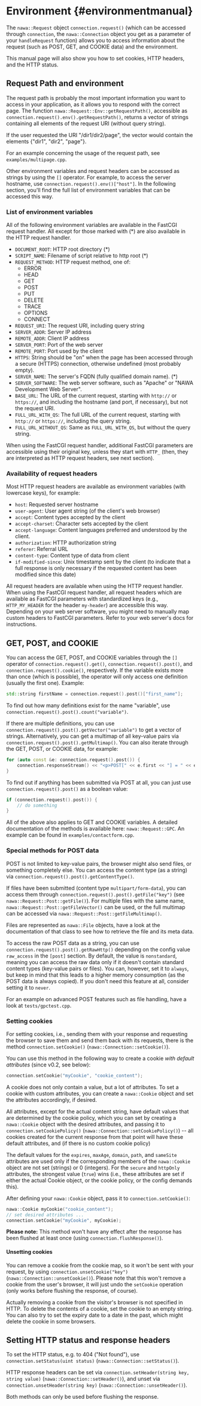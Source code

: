 Environment {#environmentmanual}
===

The `nawa::Request` object `connection.request()` (which can be accessed 
through `connection`, the `nawa::Connection` object you get as a parameter 
of your `handleRequest` function) allows you to access information about 
the request (such as POST, GET, and COOKIE data) and the environment.

This manual page will also show you how to set cookies, HTTP headers, 
and the HTTP status.

## Request Path and environment

The request path is probably the most important information you want to 
access in your application, as it allows you to respond with the correct 
page. The function `nawa::Request::Env::getRequestPath()`, accessible as 
`connection.request().env().getRequestPath()`, returns a vector of strings 
containing all elements of the request URI (without query string).

If the user requested the URI "/dir1/dir2/page", the vector would contain 
the elements {"dir1", "dir2", "page"}.

For an example concerning the usage of the request path, see 
`examples/multipage.cpp`.

Other environment variables and request headers can be accessed as strings 
by using the `[]` operator. For example, to access the server hostname, use 
`connection.request().env()["host"]`. In the following section, you'll find 
the full list of environment variables that can be accessed this way.

### List of environment variables

All of the following environment variables are available in the FastCGI 
request handler. All except for those marked with (\*) are also available 
in the HTTP request handler.

- `DOCUMENT_ROOT`: HTTP root directory (\*)
- `SCRIPT_NAME`: Filename of script relative to http root (\*)
- `REQUEST_METHOD`: HTTP request method, one of:
    - ERROR
    - HEAD
    - GET
    - POST
    - PUT
    - DELETE
    - TRACE
    - OPTIONS
    - CONNECT
- `REQUEST_URI`: The request URI, including query string
- `SERVER_ADDR`: Server IP address
- `REMOTE_ADDR`: Client IP address
- `SERVER_PORT`: Port of the web server
- `REMOTE_PORT`: Port used by the client
- `HTTPS`: String should be "on" when the page has been accessed through 
  a secure (HTTPS) connection, otherwise undefined (most probably empty).
- `SERVER_NAME`: The server's FQDN (fully qualified domain name). (\*)
- `SERVER_SOFTWARE`: The web server software, such as "Apache" or 
  "NAWA Development Web Server".
- `BASE_URL`: The URL of the current request, starting with `http://` or 
  `https://`, and including the hostname (and port, if necessary), but not 
  the request URI.
- `FULL_URL_WITH_QS`: The full URL of the current request, starting with 
  `http://` or `https://`, including the query string.
- `FULL_URL_WITHOUT_QS`: Same as `FULL_URL_WITH_QS`, but without the query 
  string.

When using the FastCGI request handler, additional FastCGI parameters are 
accessible using their original key, unless they start with `HTTP_` (then, they 
are interpreted as HTTP request headers, see next section).

### Availability of request headers

Most HTTP request headers are available as environment 
variables (with lowercase keys), for example:

- `host`: Requested server hostname
- `user-agent`: User agent string (of the client's web browser)
- `accept`: Content types accepted by the client
- `accept-charset`: Character sets accepted by the client
- `accept-language`: Content languages preferred and understood by the client.
- `authorization`: HTTP authorization string
- `referer`: Referral URL
- `content-type`: Content type of data from client
- `if-modified-since`: Unix timestamp sent by the client (to indicate that 
  a full response is only necessary if the requested content has been 
  modified since this date)
  
All request headers are available when using the HTTP request handler. 
When using the FastCGI request handler, all request headers which are 
available as FastCGI parameters with standardized keys (e.g., `HTTP_MY_HEADER` 
for the header `my-header`) are accessible this way. Depending on 
your web server software, you might need to manually map custom headers to 
FastCGI parameters. Refer to your web server's docs for instructions.

## GET, POST, and COOKIE

You can access the GET, POST, and COOKIE variables through the `[]` 
operator of `connection.request().get()`, `connection.request().post()`, and 
`connection.request().cookie()`, respectively. If the variable exists more than 
once (which is possible), the operator will only access one definition 
(usually the first one). Example:

```cpp
std::string firstName = connection.request().post()["first_name"];
```

To find out how many definitions exist for the name "variable", use  
`connection.request().post().count("variable")`.

If there are multiple definitions, you can use 
`connection.request().post().getVector("variable")` to get a vector of strings. 
Alternatively, you can get a multimap of all key-value pairs via 
`connection.request().post().getMultimap()`. You can also iterate through the 
GET, POST, or COOKIE data, for example:

```cpp
for (auto const &e: connection.request().post()) {
    connection.responseStream() << "<p>POST[" << e.first << "] = " << e.second << "</p>";
}
```

To find out if anything has been submitted via POST at all, you can just use 
`connection.request().post()` as a boolean value:

```cpp
if (connection.request().post()) {
    // do something
}
```

All of the above also applies to GET and COOKIE variables. A detailed 
documentation of the methods is available here: `nawa::Request::GPC`. 
An example can be found in `examples/contactform.cpp`.

### Special methods for POST data

POST is not limited to key-value pairs, the browser might also send files, 
or something completely else. You can access the content type (as a string) 
via `connection.request().post().getContentType()`.

If files have been submitted (content type `multipart/form-data`), 
you can access them through `connection.request().post().getFile("key")` 
(see `nawa::Request::Post::getFile()`). For multiple files with the same name, 
`nawa::Request::Post::getFileVector()` can be used, or the full multimap can 
be accessed via `nawa::Request::Post::getFileMultimap()`.

Files are represented as `nawa::File` objects, have a look at the documentation 
of that class to see how to retrieve the file and its meta data.

To access the raw POST data as a string, you can use  
`connection.request().post().getRawHttp()` depending on the config value 
`raw_access` in the `[post]` section. By default, the value is 
`nonstandard`, meaning you can access the raw data only if it doesn't 
contain standard content types (key-value pairs or files). You can, 
however, set it to `always`, but keep in mind that this leads to a higher 
memory consumption (as the POST data is always copied). If you don't need 
this feature at all, consider setting it to `never`.

For an example on advanced POST features such as file handling, have a look 
at `tests/gpctest.cpp`.

### Setting cookies

For setting cookies, i.e., sending them with your response and requesting 
the browser to save them and send them back with its requests, there is 
the method `connection.setCookie()` (`nawa::Connection::setCookie()`).

You can use this method in the following way to create a cookie 
*with default attributes* (since v0.2, see below):

```cpp
connection.setCookie("myCookie", "cookie_content");
```

A cookie does not only contain a value, but a lot of attributes. To set 
a cookie with custom attributes, you can create a `nawa::Cookie` object 
and set the attributes accordingly, if desired. 

All attributes, except for the 
actual content string, have default values that are determined by 
the cookie policy, which you can set by creating a `nawa::Cookie` 
object with the desired attributes, and passing it to 
`connection.setCookiePolicy()` (`nawa::Connection::setCookiePolicy()`) -- 
all cookies created for the current response from that point will have 
these default attributes, and (if there is no custom cookie policy) 

The default values for the `expires`, `maxAge`, `domain`, `path`, and 
`sameSite` attributes are used only if the corresponding members of the 
`nawa::Cookie` object are not set (strings) or 0 (integers). For the 
`secure` and `httpOnly` attributes, the strongest value (`true`) wins 
(i.e., these attributes are set if either the actual Cookie object, or the 
cookie policy, or the config demands this).

After defining your `nawa::Cookie` object, pass it to 
`connection.setCookie()`:

```cpp
nawa::Cookie myCookie("cookie_content");
// set desired attributes ...
connection.setCookie("myCookie", myCookie);
```

**Please note:** This method won't have any effect after the response 
has been flushed at least once (using `connection.flushResponse()`).

#### Unsetting cookies

You can remove a cookie from the cookie map, so it won't be sent with 
your request, by using `connection.unsetCookie("key")` 
(`nawa::Connection::unsetCookie()`). Please note that this won't remove 
a cookie from the user's browser, it will just undo the `setCookie` 
operation (only works before flushing the response, of course).

Actually removing a cookie from the visitor's browser is not specified in 
HTTP. To delete the contents of a cookie, set the cookie to an empty string. 
You can also try to set the expiry date to a date in the past, which might 
delete the cookie in some browsers.

## Setting HTTP status and response headers

To set the HTTP status, e.g. to 404 ("Not found"), use  
`connection.setStatus(uint status)` (`nawa::Connection::setStatus()`).

HTTP response headers can be set via `connection.setHeader(string key, string value)` 
(`nawa::Connection::setHeader()`), and unset via 
`connection.unsetHeader(string key)` (`nawa::Connection::unsetHeader()`).

Both methods can only be used before flushing the response.